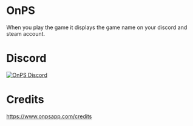 # OnPS
When you play the game it displays the game name on your discord and steam account.

# Discord
[![OnPS Discord](https://discordapp.com/api/guilds/488535155624116246/embed.png?style=banner1)](https://discord.gg/UBgK8mm)

# Credits
https://www.onpsapp.com/credits
